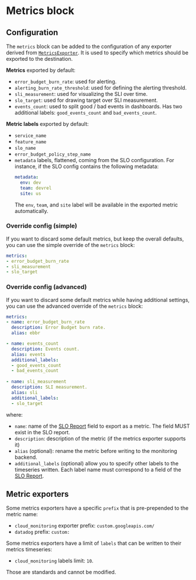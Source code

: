 # Metrics block

## Configuration
The `metrics` block can be added to the configuration of any exporter derived 
from [`MetricsExporter`](../../slo_generator/exporters/base.py#L41). It is used 
to specify which metrics should be exported to the destination.

**Metrics** exported by default:
- `error_budget_burn_rate`: used for alerting.
- `alerting_burn_rate_threshold`: used for defining the alerting threshold.
- `sli_measurement`: used for visualizing the SLI over time.
- `slo_target`: used for drawing target over SLI measurement.
- `events_count`: used to split good / bad events in dashboards. Has two 
additional labels: `good_events_count` and `bad_events_count`.

**Metric labels** exported by default:
- `service_name`
- `feature_name`
- `slo_name`
- `error_budget_policy_step_name`
- `metadata` labels, flattened, coming from the SLO configuration.
  For instance, if the SLO config contains the following metadata:
  ```yaml
  metadata:
    env: dev
    team: devrel
    site: us
  ```
  The `env`, `team`, and `site` label will be available in the exported metric
  automatically.

### Override config (simple)
If you want to discard some default metrics, but keep the overall defaults, you 
can use the simple override of the `metrics` block:
```yaml
metrics:
- error_budget_burn_rate
- sli_measurement
- slo_target
```

### Override config (advanced)
If you want to discard some default metrics while having additional settings,
you can use the advanced override of the `metrics` block:
```yaml
metrics:
- name: error_budget_burn_rate
  description: Error Budget burn rate.
  alias: ebbr

- name: events_count
  description: Events count.
  alias: events
  additional_labels:
  - good_events_count
  - bad_events_count
  
- name: sli_measurement
  description: SLI measurement.
  alias: sli
  additional_labels:
  - slo_target
```

where:
* `name`: name of the [SLO Report](../../tests/unit/fixtures/slo_report.json) 
field to export as a metric. The field MUST exist in the SLO report.
* `description`: description of the metric (if the metrics exporter supports it)
* `alias` (optional): rename the metric before writing to the monitoring 
backend.
* `additional_labels` (optional) allow you to specify other labels to the 
timeseries written. Each label name must correspond to a field of the 
[SLO Report](../../tests/unit/fixtures/slo_report.json).

## Metric exporters
Some metrics exporters have a specific `prefix` that is pre-prepended to the 
metric name:
* `cloud_monitoring` exporter prefix: `custom.googleapis.com/`
* `datadog` prefix: `custom:`

Some metrics exporters have a limit of `labels` that can be written to their 
metrics timeseries:
* `cloud_monitoring` labels limit: `10`.

Those are standards and cannot be modified.
